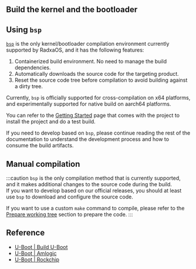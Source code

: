 ## Build the kernel and the bootloader

## Using `bsp`

[`bsp`](https://github.com/radxa-repo/bsp) is the only kernel/bootloader compilation environment currently supported by RadxaOS, and it has the following features:

1. Containerized build environment. No need to manage the build dependencies.
2. Automatically downloads the source code for the targeting product.
3. Reset the source code tree before compilation to avoid building against a dirty tree.

Currently, `bsp` is officially supported for cross-compilation on x64 platforms, and experimentally supported for native build on aarch64 platforms.

You can refer to the [Getting Started](https://radxa-repo.github.io/bsp/) page that comes with the project to install the project and do a test build.

If you need to develop based on `bsp`, please continue reading the rest of the documentation to understand the development process and how to consume the build artifacts.

## Manual compilation

:::caution
`bsp` is the only compilation method that is currently supported, and it makes additional changes to the source code during the build.  
If you want to develop based on our official releases, you should at least use `bsp` to download and configure the source code.

If you want to use a custom `make` command to compile, please refer to the [Prepare working tree](https://radxa-repo.github.io/bsp/dev_flow.html#prepare-working-tree) section to prepare the code.
:::

## Reference

- [U-Boot | Build U-Boot](https://u-boot.readthedocs.io/en/latest/build/index.html)
- [U-Boot | Amlogic](https://docs.u-boot.org/en/latest/board/amlogic/)
- [U-Boot | Rockchip](https://u-boot.readthedocs.io/en/latest/board/rockchip/)
